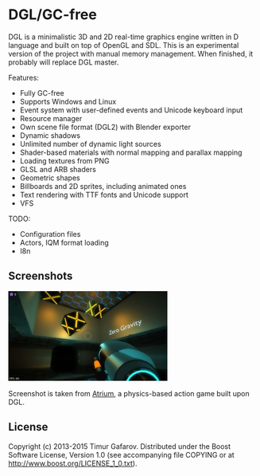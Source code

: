 DGL/GC-free
===========
DGL is a minimalistic 3D and 2D real-time graphics engine written in D language and built on top of OpenGL and SDL. This is an experimental version of the project with manual memory management. When finished, it probably will replace DGL master.

Features:
* Fully GC-free
* Supports Windows and Linux
* Event system with user-defined events and Unicode keyboard input
* Resource manager
* Own scene file format (DGL2) with Blender exporter
* Dynamic shadows
* Unlimited number of dynamic light sources
* Shader-based materials with normal mapping and parallax mapping
* Loading textures from PNG
* GLSL and ARB shaders
* Geometric shapes
* Billboards and 2D sprites, including animated ones
* Text rendering with TTF fonts and Unicode support
* VFS

TODO:
* Configuration files
* Actors, IQM format loading
* I8n

Screenshots
-----------
[![Screenshot1](/screenshots/002_thumb.jpg)](/screenshots/002.jpg)

Screenshot is taken from [Atrium](http://github.com/gecko0307/atrium), a physics-based action game built upon DGL.

License
-------
Copyright (c) 2013-2015 Timur Gafarov. Distributed under the Boost Software License, Version 1.0 (see accompanying file COPYING or at http://www.boost.org/LICENSE_1_0.txt).
